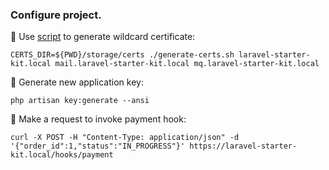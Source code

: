 ### Configure project.

📌 Use [script](https://raw.githubusercontent.com/oleksiivelychko/go-queue-service/main/.ops/scripts/generate-certs.sh) to generate wildcard certificate:
```
CERTS_DIR=${PWD}/storage/certs ./generate-certs.sh laravel-starter-kit.local mail.laravel-starter-kit.local mq.laravel-starter-kit.local
```

📌 Generate new application key:
```
php artisan key:generate --ansi
```

📌 Make a request to invoke payment hook:
```
curl -X POST -H "Content-Type: application/json" -d '{"order_id":1,"status":"IN_PROGRESS"}' https://laravel-starter-kit.local/hooks/payment
```
